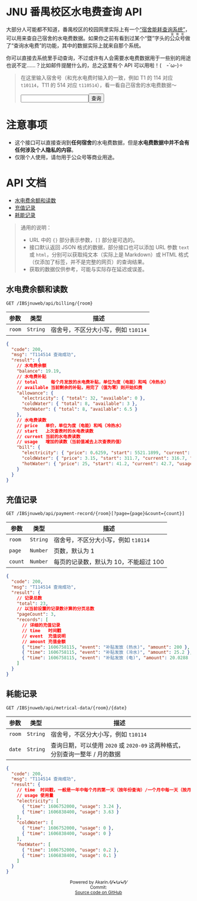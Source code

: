# JNU 番禺校区水电费查询 API

大部分人可能都不知道，番禺校区的校园网里实际上有一个[“宿舍能耗查询系统”](http://10.136.2.5/IBSjnuweb/)，可以用来查自己宿舍的水电费数据。如果你之前有看到过某个“暨”字头的<ruby>公众号<rt>营销号</rt></ruby>做了“查询水电费”的功能，其中的数据实际上就来自那个系统。

你可以直接去系统里手动查询，不过或许有人会需要水电费数据用于一些别的用途也说不定……？比如邮件提醒什么的，总之这里有个 API 可以用啦！(　-\`ω-)✧

> 在这里输入宿舍号（和充水电费时输入的一致，例如 T1 的 114 对应 `t10114`，T11 的 514 对应 `t110514`），看一看自己宿舍的水电费数据～
>
> <input id="room" type="text"><button id="query">查询</button>

# 注意事项

* 这个接口可以直接查询到**任何宿舍**的水电费数据，但是**水电费数据中并不会有任何涉及个人隐私的内容**。
* 仅限个人使用，请勿用于公众号等商业用途。

# API 文档

* [水电费余额和读数](#水电费余额和读数)
* [充值记录](#充值记录)
* [耗能记录](#耗能记录)

> 通用的说明：
> * URL 中的 `{}` 部分表示参数，`[]` 部分是可选的。
> * 接口默认返回 JSON 格式的数据，部分接口也可以添加 URL 参数 `text` 或 `html`，分别可以获取纯文本（实际上是 Markdown）或 HTML 格式（仅添加了标签，并不是完整的网页）的查询结果。
> * 获取的数据仅供参考，可能与实际存在延迟或误差。

## 水电费余额和读数

`GET /IBSjnuweb/api/billing/{room}`

| 参数 | 类型 | 描述 |
| - | - | - |
| `room` | `String` | 宿舍号，不区分大小写，例如 `t10114` |

```json
{
  "code": 200,
  "msg": "T114514 查询成功",
  "result": {
    // 水电费余额
    "balance": 19.19,
    // 水电费补贴
    // total     每个月发放的水电费补贴，单位为度（电能）和吨（冷热水）
    // available 当前剩余的补贴，用完了（值为零）则开始扣费
    "allowance": {
      "electricity": { "total": 32, "available": 0 },
      "coldWater": { "total": 8, "available": 3 },
      "hotWater": { "total": 8, "available": 6.5 }
    },
    // 水电费读数
    // price   单价，单位为度（电能）和吨（冷热水）
    // start   上次查表时的水电表读数
    // current 当前的水电表读数
    // usage   增加的读数（当前值减去上次查表的值）
    "bill": {
      "electricity": { "price": 0.6259, "start": 5521.1899, "current": 5670.3599, "usage": 149.17 },
      "coldWater": { "price": 3.15, "start": 311.7, "current": 316.7, "usage": 5 },
      "hotWater": { "price": 25, "start": 41.2, "current": 42.7, "usage": 1.5 }
    }
  }
}
```

## 充值记录

`GET /IBSjnuweb/api/payment-record/{room}[?page={page}&count={count}]`

| 参数 | 类型 | 描述 |
| - | - | - |
| `room` | `String` | 宿舍号，不区分大小写，例如 `t10114` |
| `page` | `Number` | 页数，默认为 1 |
| `count` | `Number` | 每页的记录数，默认为 10，不能超过 100 |

```json
{
  "code": 200,
  "msg": "T114514 查询成功",
  "result": {
    // 记录总数
    "total": 23,
    // 以当前设置的记录数计算的分页总数
    "pageCount": 3,
    "records": [
      // 详细的充值记录
      // time   时间戳
      // event  充值说明
      // amount 充值金额
      { "time": 1606758115, "event": "补贴发放 (热水)", "amount": 200 },
      { "time": 1606758115, "event": "补贴发放 (冷水)", "amount": 25.2 },
      { "time": 1606758115, "event": "补贴发放 (电)", "amount": 20.0288 }
    ]
  }
}
```

## 耗能记录

`GET /IBSjnuweb/api/metrical-data/{room}/{date}`

| 参数 | 类型 | 描述 |
| - | - | - |
| `room` | `String` | 宿舍号，不区分大小写，例如 `t10114` |
| `date` | `String` | 查询日期，可以使用 `2020` 或 `2020-09` 这两种格式，分别查询一整年 / 月的数据 |

```json
{
  "code": 200,
  "msg": "T114514 查询成功",
  "result": {
    // time  时间戳，一般是一年中每个月的第一天（按年份查询）/一个月中每一天（按月份查询）的零点
    // usage 使用量
    "electricity": [
      { "time": 1606752000, "usage": 3.24 },
      { "time": 1606838400, "usage": 3.63 }
    ],
    "coldWater": [
      { "time": 1606752000, "usage": 0 },
      { "time": 1606838400, "usage": 0 }
    ],
    "hotWater": [
      { "time": 1606752000, "usage": 0.2 },
      { "time": 1606838400, "usage": 0.1 }
    ]
  }
}
```

<p style="text-align:center">
    <small>Powered by Akarin ⁄(⁄⁄•⁄ω⁄•⁄⁄)⁄</small>
    <br>
    <small>Commit: <span id="version"></span></small>
    <br>
    <small><a href="https://github.com/TransparentLC/IBSjnuweb" target="_blank">Source code on GitHub</a></small>
</p>

<script>(()=>{const n=n=>document.getElementById(n),o=n("room");n("query").onclick=()=>o.value&&open(`api/billing/${o.value}?text`),fetch('api/version').then(r=>r.json()).then(r=>n("version").innerText=r.result.commitShort)})()</script>
